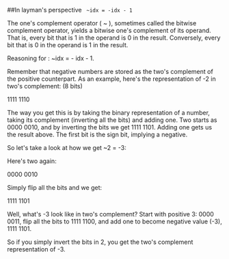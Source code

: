 ##In layman's perspective ` ~idx = -idx - 1`


The one's complement operator ( ~ ), sometimes called the bitwise complement operator, yields a bitwise one's complement of its operand. That is, every bit that is 1 in the operand is 0 in the result. Conversely, every bit that is 0 in the operand is 1 in the result.


Reasoning for : ~idx = - idx - 1. 

Remember that negative numbers are stored as the two's complement of the positive counterpart. As an example, here's the representation of -2 in two's complement: (8 bits)

1111 1110

The way you get this is by taking the binary representation of a number, taking its complement (inverting all the bits) and adding one. Two starts as 0000 0010, and by inverting the bits we get 1111 1101. Adding one gets us the result above. The first bit is the sign bit, implying a negative.

So let's take a look at how we get ~2 = -3:

Here's two again:

0000 0010

Simply flip all the bits and we get:

1111 1101

Well, what's -3 look like in two's complement? Start with positive 3: 0000 0011, flip all the bits to 1111 1100, and add one to become negative value (-3), 1111 1101.

So if you simply invert the bits in 2, you get the two's complement representation of -3.